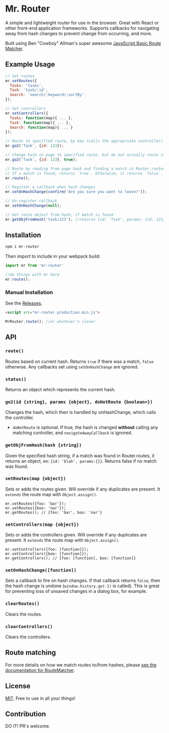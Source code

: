 # Mr. Router
A simple and lightweight router for use in the browser. Great with React or other front-end application frameworks. Supports callbacks for navigating away from hash changes to prevent change from occurring, and more.

Built using Ben "Cowboy" Allman's super awesome [JavaScript Basic Route Matcher](https://github.com/cowboy/javascript-route-matcher).

## Example Usage

```javascript
// Set routes
mr.setRoutes({
  Tasks: 'tasks',
  Task: 'task/:id',
  Search: 'search/:keyword/:sortBy'
});

// Set controllers
mr.setControllers({
  Tasks: function(map){ ... },
  Task: function(map){ ... },
  Search: function(map){ ... }
});

// Route to specified route, by key (calls the appropriate controller).
mr.go2('Task', {id: 123});

// Change hash on page to specified route, but do not actually route (does not call the controller).
mr.go2('Task', {id: 123}, true);

// Route by reading from page hash and finding a match in Router.routes.
// If a match is found, returns `true`. Otherwise, it returns `false`.
mr.route();

// Register a callback when hash changes
mr.setOnHashChange(confirm('Are you sure you want to leave?'));

// Un-register callback
mr.setOnHashChange(null);

// Get route object from hash, if match is found
mr.getObjFromHash('task/123'); //returns {id: 'Task', params: {id: 123}}
```

## Installation

```bash
npm i mr-router
```

Then import to include in your webpack build:

```javascript
import mr from 'mr-router'

//do things with mr here
mr.route();
```

### Manual Installation

See the [Releases](https://github.com/mhweiner/mr-router/releases).

```html
<script src="mr-router.production.min.js">
```
```javascript
MrRouter.route(); //or whatever's clever
```

## API

### `route()`

Routes based on current hash. Returns `true` if there was a match, `false` otherwise. Any callbacks set using `setOnHashChange` are ignored.

### `status()`

Returns an object which represents the current hash.

### `go2(id {string}, params {object}, doNotRoute {boolean=})`

Changes the hash, which then is handled by onHashChange, which calls the controller.
- `doNotRoute` is optional. If true, the hash is changed **without** calling any matching controller, and `navigateAwayCallback` is ignored.

### `getObjFromHash(hash {string})`

Given the specified hash string, if a match was found in Router.routes, it returns an object, ex: `{id: 'blah', params:{}}`. Returns false if no
match was found.

### `setRoutes(map {object})`

Sets or adds the routes given. Will override if any duplicates are present. It `extends` the route map with `Object.assign()`.

```
mr.setRoutes({foo: 'bar'});
mr.setRoutes({boo: 'nar'});
mr.getRoutes(); // {foo: 'bar', boo: 'nar'}
```

### `setControllers(map {object})`

Sets or adds the controllers given. Will override if any duplicates are present. It `extends` the route map with `Object.assign()`.

```
mr.setControllers({foo: [function]});
mr.setControllers({boo: [function]});
mr.getControllers(); // {foo: [function], boo: [function]}
```

### `setOnHashChange([function])`

Sets a callback to fire on hash changes. If that callback returns `false`, then the hash change is undone (`window.history.go(-1)` is called). This is great for preventing loss of unsaved changes in a dialog box, for example.

### `clearRoutes()`

Clears the routes.

### `clearControllers()`

Clears the controllers.

## Route matching

For more details on how we match routes to/from hashes, please [see the documentation for RouteMatcher](https://github.com/cowboy/javascript-route-matcher).

## License

[MIT](https://github.com/mhweiner/mr-router/blob/master/LICENSE). Free to use in all your things!

## Contribution

DO IT! PR's welcome.
